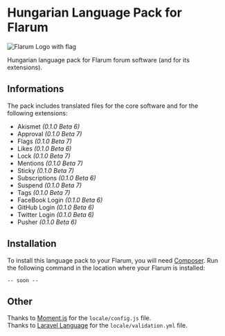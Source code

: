 # Hungarian Language Pack for Flarum
![Flarum Logo with flag](https://i.cubeupload.com/3ocEzz.png)

Hungarian language pack for Flarum forum software (and for its extensions).

## Informations
The pack includes translated files for the core software and for the following extensions:
- Akismet _(0.1.0 Beta 6)_
- Approval  _(0.1.0 Beta 7)_
- Flags _(0.1.0 Beta 7)_
- Likes _(0.1.0 Beta 6)_
- Lock _(0.1.0 Beta 7)_
- Mentions _(0.1.0 Beta 7)_
- Sticky _(0.1.0 Beta 7)_
- Subscriptions _(0.1.0 Beta 6)_
- Suspend _(0.1.0 Beta 7)_
- Tags _(0.1.0 Beta 7)_
- FaceBook Login _(0.1.0 Beta 6)_
- GitHub Login _(0.1.0 Beta 6)_
- Twitter Login _(0.1.0 Beta 6)_
- Pusher _(0.1.0 Beta 6)_

## Installation
To install this language pack to your Flarum, you will need [Composer](https://getcomposer.org/). Run the following command in the location where your Flarum is installed:
```
-- soon --
```

## Other
Thanks to [Moment.js](https://github.com/moment/moment) for the `locale/config.js` file.<br>
Thanks to [Laravel Language](https://github.com/caouecs/Laravel-lang) for the `locale/validation.yml` file.
